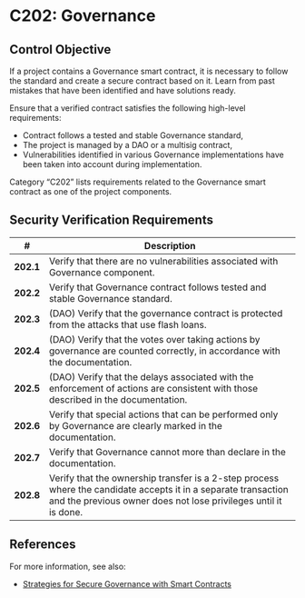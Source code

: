 # C202: Governance

## Control Objective

If a project contains a Governance smart contract, it is necessary to follow the standard and create a secure contract based on it. Learn from past mistakes that have been identified and have solutions ready.

Ensure that a verified contract satisfies the following high-level requirements:
* Contract follows a tested and stable Governance standard,
* The project is managed by a DAO or a multisig contract,
* Vulnerabilities identified in various Governance implementations have been taken into account during implementation.

Category “C202” lists requirements related to the Governance smart contract as one of the project components.

## Security Verification Requirements

| # | Description |
| --- | --- |
| **202.1** | Verify that there are no vulnerabilities associated with Governance component. |
| **202.2** | Verify that Governance contract follows tested and stable Governance standard. |
| **202.3** | (DAO) Verify that the governance contract is protected from the attacks that use flash loans. |
| **202.4** | (DAO) Verify that the votes over taking actions by governance are counted correctly, in accordance with the documentation.  |
| **202.5** | (DAO) Verify that the delays associated with the enforcement of actions are consistent with those described in the documentation. |
| **202.6** | Verify that special actions that can be performed only by Governance are clearly marked in the documentation. |
| **202.7** | Verify that Governance cannot more than declare in the documentation. |
| **202.8** | Verify that the ownership transfer is a 2-step process where the candidate accepts it in a separate transaction and the previous owner does not lose privileges until it is done. |

## References

For more information, see also:

* [Strategies for Secure Governance with Smart Contracts](https://www.youtube.com/watch?v=GbDAmMdmh8Q)
